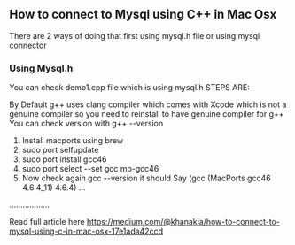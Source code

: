 ## How to connect to Mysql using C++ in Mac Osx

There are 2 ways of doing that first using mysql.h file or using mysql connector

### Using Mysql.h
You can check demo1.cpp file which is using mysql.h
STEPS ARE:

By Default g++ uses clang compiler which comes with Xcode which is not a genuine compiler so you need to reinstall to have genuine compiler for g++
  You can check version with g++ --version
  1. Install macports using brew
  2. sudo port selfupdate
  3. sudo port install gcc46
  4. sudo port select --set gcc mp-gcc46
  5. Now check again gcc --version it should Say (gcc (MacPorts gcc46 4.6.4_11) 4.6.4) ...
  
  ..................


Read full article here https://medium.com/@khanakia/how-to-connect-to-mysql-using-c-in-mac-osx-17e1ada42ccd

